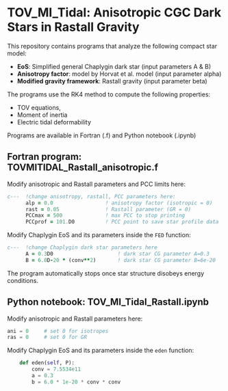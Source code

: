 # TOV_MI_Tidal: Anisotropic CGC Dark Stars in Rastall Gravity

This repository contains programs that analyze the following compact star model:
- **EoS**: Simplified general Chaplygin dark star (input parameters A & B)
- **Anisotropy factor**: model by Horvat et al. model (input parameter alpha)
- **Modified gravity framework**: Rastall gravity (input parameter beta)

The programs use the RK4 method to compute the following properties:
- TOV equations,
- Moment of inertia
- Electric tidal deformability

Programs are available in Fortran (.f) and Python notebook (.ipynb)

## Fortran program: TOVMITIDAL_Rastall_anisotropic.f
Modify anisotropic and Rastall parameters and PCC limits here:

```fortran
c---  !change anisotropy, rastall, PCC parameters here: 
      alp = 0.0                 ! anisotropy factor (isotropic = 0)
      rast = 0.05               ! Rastall parameter (GR = 0)
      PCCmax = 500              ! max PCC to stop printing
      PCCprof = 101.D0          ! PCC point to save star profile data 
```

Modify Chaplygin EoS and its parameters inside the `FED` function:
```fortran
c---  !change Chaplygin dark star parameters here
      A = 0.3D0                     ! dark star CG parameter A=0.3
      B = 6.0D-20 * (conv**2)       ! dark star CG parameter B=6e-20
```

The program automatically stops once star structure disobeys energy conditions.

## Python notebook: TOV_MI_Tidal_Rastall.ipynb
Modify anisotropic and Rastall parameters here:
```python
ani = 0     # set 0 for isotropes
ras = 0     # set 0 for GR
```
Modify Chaplygin EoS and its parameters inside the `eden` function:
```python
    def eden(self, P):
        conv = 7.5534e11
        a = 0.3
        b = 6.0 * 1e-20 * conv * conv
```
